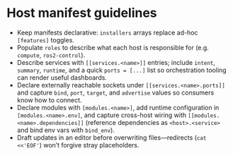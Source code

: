 # Host manifest guidelines

- Keep manifests declarative: `installers` arrays replace ad-hoc `[features]` toggles.
- Populate `roles` to describe what each host is responsible for (e.g. `compute`, `ros2-control`).
- Describe services with `[[services.<name>]]` entries; include `intent`, `summary`, `runtime`, and a quick `ports = [...]` list so orchestration tooling can render useful dashboards.
- Declare externally reachable sockets under `[[services.<name>.ports]]` and capture `bind`, `port`, `target`, and `advertise` values so consumers know how to connect.
- Declare modules with `[modules.<name>]`, add runtime configuration in `[modules.<name>.env]`, and capture cross-host wiring with `[[modules.<name>.dependencies]]` (reference dependencies as `<host>.<service>` and bind env vars with `bind_env`).
- Draft updates in an editor before overwriting files—redirects (`cat <<'EOF'`) won’t forgive stray placeholders.
